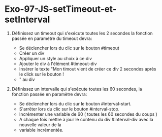 # Exo-97-JS-setTimeout-et-setInterval

1. Définissez un timeout qui s'exécute toutes les 2 secondes la fonction passée 
   en paramètre du timeout devra:
    - Se déclencher lors du clic sur le bouton #timeout    
    - Créer un div
    - Appliquer un style au choix à ce div
    - Ajouter le div à l'élément #timeout-div
    - Insérer le texte "Mon timout vient de créer ce div 2 secondes après le click sur le bouton !
    - " au div


2. Définissez un intervalle qui s'exécute toutes les 60 secondes, la fonction passée en paramètre devra:
    - Se déclencher lors du clic sur le bouton #interval-start.
    - S'arrêter lors du clic sur le bouton #interval-stop.
    - Incrémenter une variable de 60 ( toutes les 60 secondes du coups )  
    - A chaque fois mettre à jour le contenu du div #interval-div avec la nouvelle valeur de la 
    - variable incrémentée.
    